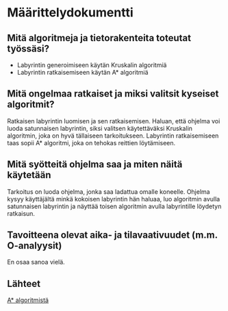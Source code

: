 # Määrittelydokumentti

## Mitä algoritmeja ja tietorakenteita toteutat työssäsi?
- Labyrintin generoimiseen käytän Kruskalin algoritmiä 
- Labyrintin ratkaisemiseen käytän A* algoritmiä

## Mitä ongelmaa ratkaiset ja miksi valitsit kyseiset algoritmit?
Ratkaisen labyrintin luomisen ja sen ratkaisemisen. Haluan, että ohjelma voi luoda satunnaisen labyrintin, siksi valitsen käytettäväksi Kruskalin algoritmin, joka on hyvä tällaiseen tarkoitukseen. Labyrintin ratkaisemiseen taas sopii A* algoritmi, joka on tehokas reittien löytämiseen.

## Mitä syötteitä ohjelma saa ja miten näitä käytetään
Tarkoitus on luoda ohjelma, jonka saa ladattua omalle koneelle. Ohjelma kysyy käyttäjältä minkä kokoisen labyrintin hän haluaa, luo algoritmin avulla satunnaisen labyrintin ja näyttää toisen algoritmin avulla labyrintille löydetyn ratkaisun. 

## Tavoitteena olevat aika- ja tilavaativuudet (m.m. O-analyysit)
En osaa sanoa vielä. 

## Lähteet
[A* algoritmistä](http://theory.stanford.edu/~amitp/GameProgramming/AStarComparison.html)
